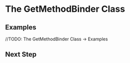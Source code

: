 The GetMethodBinder Class
=========================

## Examples

//TODO: The GetMethodBinder Class -> Examples

## Next Step